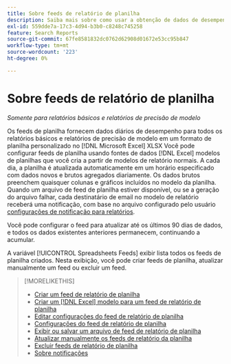 ```yaml
---
title: Sobre feeds de relatório de planilha
description: Saiba mais sobre como usar a obtenção de dados de desempenho diário em um formato de planilha personalizado.
exl-id: 559dde7a-17c3-4d94-b3b0-c8248c745258
feature: Search Reports
source-git-commit: 67fe8581832dc0762d62908d01672e53cc95b847
workflow-type: tm+mt
source-wordcount: '223'
ht-degree: 0%

---
```


# Sobre feeds de relatório de planilha

*Somente para relatórios básicos e relatórios de precisão de modelo*

Os feeds de planilha fornecem dados diários de desempenho para todos os relatórios básicos e relatórios de precisão de modelo em um formato de planilha personalizado no [!DNL Microsoft Excel] XLSX Você pode configurar feeds de planilha usando fontes de dados [!DNL Excel] modelos de planilhas que você cria a partir de modelos de relatório normais. A cada dia, a planilha é atualizada automaticamente em um horário especificado com dados novos e brutos agregados diariamente. Os dados brutos preenchem quaisquer colunas e gráficos incluídos no modelo da planilha. Quando um arquivo de feed de planilha estiver disponível, ou se a geração do arquivo falhar, cada destinatário de email no modelo de relatório receberá uma notificação, com base no arquivo configurado pelo usuário [configurações de notificação para relatórios](/help/search-social-commerce/notifications/notification-about.md).

Você pode configurar o feed para atualizar até os últimos 90 dias de dados, e todos os dados existentes anteriores permanecem, continuando a acumular.

A variável [!UICONTROL Spreadsheets Feeds] exibir lista todos os feeds de planilha criados. Nesta exibição, você pode criar feeds de planilha, atualizar manualmente um feed ou excluir um feed.

>[!MORELIKETHIS]
>
>* [Criar um feed de relatório de planilha](spreadsheet-feed-create.md)
>* [Criar um [!DNL Excel] modelo para um feed de relatório de planilha](spreadsheet-feed-create-excel-template.md)
>* [Editar configurações do feed de relatório de planilha](spreadsheet-feed-edit.md)
>* [Configurações do feed de relatório de planilha](spreadsheet-feed-settings.md)
>* [Exibir ou salvar um arquivo de feed de relatório de planilha](spreadsheet-feed-view-or-save.md)
>* [Atualizar manualmente os feeds de relatório da planilha](spreadsheet-feed-refresh.md)
>* [Excluir feeds de relatório de planilha](spreadsheet-feed-delete.md)
>* [Sobre notificações](/help/search-social-commerce/notifications/notification-about.md)
